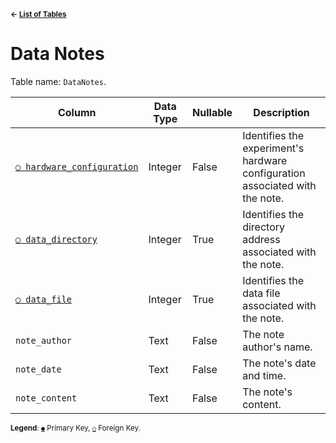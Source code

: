 <sup>**← [List of Tables](schema.md)**</sup>

# Data Notes

Table name: `DataNotes`. 

| Column                                                   | Data Type | Nullable | Description                                                                  |
| -------------------------------------------------------- | --------- | -------- | ---------------------------------------------------------------------------- |
| [`○ hardware_configuration`](hardware_configurations.md) | Integer   | False    | Identifies the experiment's hardware configuration associated with the note. |
| [`○ data_directory`](data_directories.md)                | Integer   | True     | Identifies the directory address associated with the note.                   |
| [`○ data_file`](data_types.md)                           | Integer   | True     | Identifies the data file associated with the note.                           |
| `note_author`                                            | Text      | False    | The note author's name.                                                      |
| `note_date`                                              | Text      | False    | The note's date and time.                                                    |
| `note_content`                                           | Text      | False    | The note's content.                                                          |

<sup>**Legend**: [`●`](data_notes.md) Primary Key, [`○`](data_notes.md) Foreign Key.</sup>
